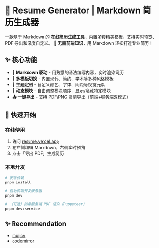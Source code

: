 # 🧾 Resume Generator | Markdown 简历生成器

一款基于 Markdown 的 **在线简历生成工具**，内置多套精美模板，支持实时预览、PDF 导出和深度自定义。
🚀 **无需前端知识**，用 Markdown 轻松打造专业简历！

## ✨ 核心功能

- **📝 Markdown 驱动** - 用熟悉的语法编写内容，实时渲染简历
- **🎨 多模板切换** - 内置现代、简约、学术等多种风格模板
- **🌈 主题定制** - 自定义颜色、字体、间距等视觉元素
- **🔄 动态模块** - 自由调整模块顺序，显示/隐藏特定模块
- **📤 一键导出** - 支持 PDF/PNG 高清导出（前端+服务端双模式）

## 🚀 快速开始

### 在线使用

1. 访问 [resume.vercel.app](https://github.com/doyuli/resume)
2. 在左侧编辑 Markdown，右侧实时预览
3. 点击「导出 PDF」生成简历

### 本地开发

```bash
# 安装依赖
pnpm install

# 启动前端开发服务器
pnpm dev

# （可选）如需服务端 PDF 渲染（Puppeteer）
pnpm dev:service
```

## ✨ Recommendation

- [mujicv](https://www.mujicv.com/)
- [codemirror](https://codemirror.net/)
